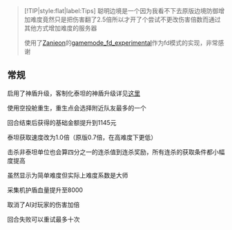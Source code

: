 > [!TIP|style:flat|label:Tips]
> 聪明边境是一个因为我看不下去原版边境防御增加难度竟然只是把伤害翻了2.5倍所以才开了个尝试不更改伤害倍数而通过其他方式增加难度的服务器
>
> 使用了[Zanieon](https://github.com/Zanieon)的[gamemode_fd_experimental](https://github.com/Zanieon/NorthstarMods/tree/gamemode_fd_experimental)作为fd模式的实现，非常感谢

## 常规

启用了神盾升级，客制化泰坦的神盾升级详见[这里](docs/fdupgrade.md)

使用空投舱重生，重生点会选择附近队友最多的一个

回合结束后获得的基础金额提升到1145元

泰坦获取速度改为1.0倍（原版0.7倍，在高难度下更低）

击杀非泰坦单位也会算四分之一的连杀值到连杀奖励，所有连杀的获取条件都小幅度提高

虽然显示为简单难度但实际上难度系数是大师

采集机护盾血量提升至8000

取消了AI对玩家的伤害加倍

回合失败可以重试最多十次